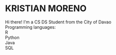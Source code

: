 # KRISTIAN MORENO
Hi there! I'm a CS DS Student from the City of Davao
</br>
Programming languages: </br>
R </br>
Python </br>
Java </br>
SQL </br>
